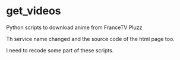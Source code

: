 # get_videos
Python scripts to download anime from FranceTV Pluzz

Th service name changed and the source code of the html page too.

I need to recode some part of these scripts.
